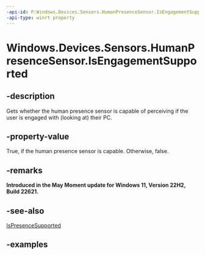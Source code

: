 ```yaml
---
-api-id: P:Windows.Devices.Sensors.HumanPresenceSensor.IsEngagementSupported
-api-type: winrt property
---
```


# Windows.Devices.Sensors.HumanPresenceSensor.IsEngagementSupported

<!--
public bool IsEngagementSupported { get; }
-->

## -description

Gets whether the human presence sensor is capable of perceiving if the user is engaged with (looking at) their PC.

## -property-value

True, if the human presence sensor is capable. Otherwise, false.

## -remarks

**Introduced in the May Moment update for Windows 11, Version 22H2, Build 22621.**

## -see-also

[IsPresenceSupported](humanpresencesensor_ispresencesupported.md)

## -examples
